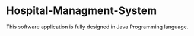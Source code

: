 # Hospital-Managment-System
This software application is fully designed in Java Programming language.
